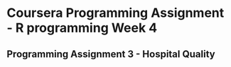 #  Coursera Programming Assignment - R programming Week 4
## Programming Assignment 3 - Hospital Quality
